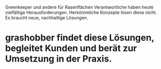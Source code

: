 Greenkeeper und andere für Rasenflächen Verantwortliche haben heute vielfältige Herausforderungen. Herkömmliche Konzepte lösen diese nicht. Es braucht neue, nachhaltige Lösungen.

# grashobber findet diese Lösungen, begleitet Kunden und berät zur Umsetzung in der Praxis.
